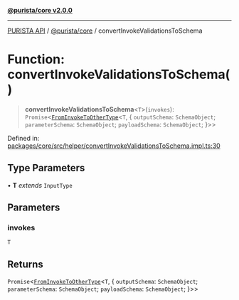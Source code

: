 [**@purista/core v2.0.0**](../README.md)

***

[PURISTA API](../../../packages.md) / [@purista/core](../README.md) / convertInvokeValidationsToSchema

# Function: convertInvokeValidationsToSchema()

> **convertInvokeValidationsToSchema**\<`T`\>(`invokes`): `Promise`\<[`FromInvokeToOtherType`](../type-aliases/FromInvokeToOtherType.md)\<`T`, \{ `outputSchema`: `SchemaObject`; `parameterSchema`: `SchemaObject`; `payloadSchema`: `SchemaObject`; \}\>\>

Defined in: [packages/core/src/helper/convertInvokeValidationsToSchema.impl.ts:30](https://github.com/puristajs/purista/blob/master/packages/core/src/helper/convertInvokeValidationsToSchema.impl.ts#L30)

## Type Parameters

• **T** *extends* `InputType`

## Parameters

### invokes

`T`

## Returns

`Promise`\<[`FromInvokeToOtherType`](../type-aliases/FromInvokeToOtherType.md)\<`T`, \{ `outputSchema`: `SchemaObject`; `parameterSchema`: `SchemaObject`; `payloadSchema`: `SchemaObject`; \}\>\>
